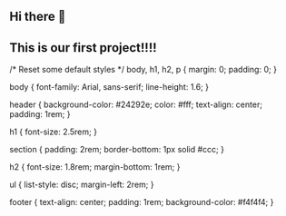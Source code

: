 ## Hi there 👋
## This is our first project!!!!

<!--
**Rashmi-Jayasekara/Rashmi-Jayasekara** is a ✨ _special_ ✨ repository because its `README.md` (this file) appears on your GitHub profile.

Here are some ideas to get you started:

- 🔭 I’m currently working on ...
- 🌱 I’m currently learning ...
- 👯 I’m looking to collaborate on ...
- 🤔 I’m looking for help with ...
- 💬 Ask me about ...
- 📫 How to reach me: ...
- 😄 Pronouns: ...
- ⚡ Fun fact: ...
-->
/* Reset some default styles */
body, h1, h2, p {
    margin: 0;
    padding: 0;
}

body {
    font-family: Arial, sans-serif;
    line-height: 1.6;
}

header {
    background-color: #24292e;
    color: #fff;
    text-align: center;
    padding: 1rem;
}

h1 {
    font-size: 2.5rem;
}

section {
    padding: 2rem;
    border-bottom: 1px solid #ccc;
}

h2 {
    font-size: 1.8rem;
    margin-bottom: 1rem;
}

ul {
    list-style: disc;
    margin-left: 2rem;
}

footer {
    text-align: center;
    padding: 1rem;
    background-color: #f4f4f4;
}

